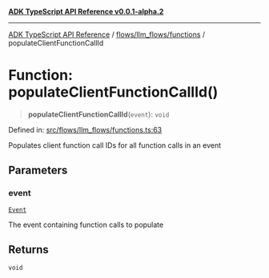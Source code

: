 [**ADK TypeScript API Reference v0.0.1-alpha.2**](../../../../README.md)

***

[ADK TypeScript API Reference](../../../../modules.md) / [flows/llm\_flows/functions](../README.md) / populateClientFunctionCallId

# Function: populateClientFunctionCallId()

> **populateClientFunctionCallId**(`event`): `void`

Defined in: [src/flows/llm\_flows/functions.ts:63](https://github.com/njraladdin/adk-typescript/blob/main/src/flows/llm_flows/functions.ts#L63)

Populates client function call IDs for all function calls in an event

## Parameters

### event

[`Event`](../../../../events/Event/classes/Event.md)

The event containing function calls to populate

## Returns

`void`
